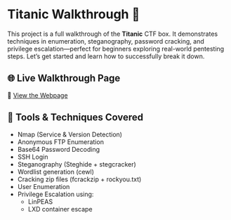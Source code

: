 # Titanic Walkthrough 🚢

This project is a full walkthrough of the **Titanic** CTF box. It demonstrates techniques in enumeration, steganography, password cracking, and privilege escalation—perfect for beginners exploring real-world pentesting steps. Let’s get started and learn how to successfully break it down.

## 🌐 Live Walkthrough Page

🔗 [View the Webpage](https://github.com/shanabuhaisa/Titanic/blob/main/Titanic_Walkthrough.html)


## 🧰 Tools & Techniques Covered

- Nmap (Service & Version Detection)
- Anonymous FTP Enumeration
- Base64 Password Decoding
- SSH Login
- Steganography (Steghide + stegcracker)
- Wordlist generation (cewl)
- Cracking zip files (fcrackzip + rockyou.txt)
- User Enumeration
- Privilege Escalation using:
  - LinPEAS
  - LXD container escape
